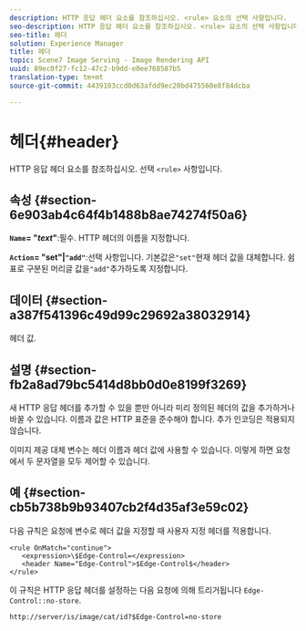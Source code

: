 ```yaml
---
description: HTTP 응답 헤더 요소를 참조하십시오. <rule> 요소의 선택 사항입니다.
seo-description: HTTP 응답 헤더 요소를 참조하십시오. <rule> 요소의 선택 사항입니다.
seo-title: 헤더
solution: Experience Manager
title: 헤더
topic: Scene7 Image Serving - Image Rendering API
uuid: 89ec0f27-fc12-47c2-b9dd-e0ee768587b5
translation-type: tm+mt
source-git-commit: 4439103ccd0d63afdd9ec20bd475560e8f84dcba

---
```



# 헤더{#header}

HTTP 응답 헤더 요소를 참조하십시오. 선택 `<rule>` 사항입니다.

## 속성 {#section-6e903ab4c64f4b1488b8ae74274f50a6}

**`Name`= &quot;*text*&quot;**:필수. HTTP 헤더의 이름을 지정합니다.

**`Action`= &quot;set&quot;|`"add"`**:선택 사항입니다. 기본값은`"set"`현재 헤더 값을 대체합니다. 쉼표로 구분된 머리글 값을`"add"`추가하도록 지정합니다.

## 데이터 {#section-a387f541396c49d99c29692a38032914}

헤더 값.

## 설명 {#section-fb2a8ad79bc5414d8bb0d0e8199f3269}

새 HTTP 응답 헤더를 추가할 수 있을 뿐만 아니라 미리 정의된 헤더의 값을 추가하거나 바꿀 수 있습니다. 이름과 값은 HTTP 표준을 준수해야 합니다. 추가 인코딩은 적용되지 않습니다.

이미지 제공 대체 변수는 헤더 이름과 헤더 값에 사용할 수 있습니다. 이렇게 하면 요청에서 두 문자열을 모두 제어할 수 있습니다.

## 예 {#section-cb5b738b9b93407cb2f4d35af3e59c02}

다음 규칙은 요청에 변수로 헤더 값을 지정할 때 사용자 지정 헤더를 적용합니다.

```
<rule OnMatch="continue">
   <expression>\$Edge-Control=</expression>
   <header Name="Edge-Control">$Edge-Control$</header>
</rule>
```

이 규칙은 HTTP 응답 헤더를 설정하는 다음 요청에 의해 트리거됩니다 `Edge-Control::no-store`.

`http://server/is/image/cat/id?$Edge-Control=no-store`
